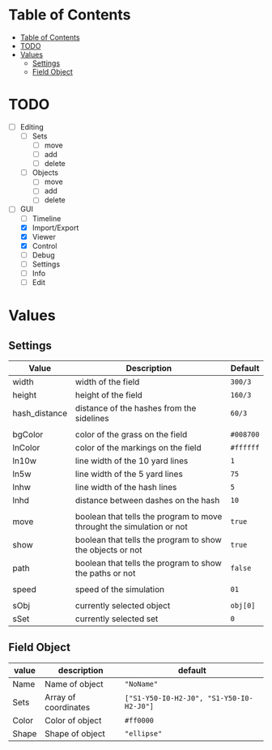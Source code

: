 

# Table of Contents

- [Table of Contents](#table-of-contents)
- [TODO](#todo)
- [Values](#values)
  - [Settings](#settings)
  - [Field Object](#field-object)

# TODO

- [ ] Editing
  - [ ] Sets
    - [ ] move
    - [ ] add
    - [ ] delete
  - [ ] Objects
    - [ ] move
    - [ ] add
    - [ ] delete
- [ ] GUI
  - [ ] Timeline
  - [x] Import/Export
  - [x] Viewer
  - [x] Control
  - [ ] Debug
  - [ ] Settings
  - [ ] Info
  - [ ] Edit

# Values

## Settings

| Value         | Description                                                           | Default   |
| ------------- | --------------------------------------------------------------------- | --------- |
| width         | width of the field                                                    | `300/3`   |
| height        | height of the field                                                   | `160/3`   |
| hash_distance | distance of the hashes from the sidelines                             | `60/3`    |
|               |                                                                       |           |
| bgColor       | color of the grass on the field                                       | `#008700` |
| lnColor       | color of the markings on the field                                    | `#ffffff` |
| ln10w         | line width of the 10 yard lines                                       | `1`       |
| ln5w          | line width of the 5 yard lines                                        | `75`      |
| lnhw          | line width of the hash lines                                          | `5`       |
| lnhd          | distance between dashes on the hash                                   | `10`      |
|               |                                                                       |           |
| move          | boolean that tells the program to move throught the simulation or not | `true`    |
| show          | boolean that tells the program to show the objects or not             | `true`    |
| path          | boolean that tells the program to show the paths or not               | `false`   |
|               |                                                                       |           |
| speed         | speed of the simulation                                               | `01`      |
|               |                                                                       |           |
| sObj          | currently selected object                                             | `obj[0]`  |
| sSet          | currently selected set                                                | `0`       |

## Field Object

| value | description          | default                                  |
| ----- | -------------------- | ---------------------------------------- |
| Name  | Name of object       | `"NoName"`                               |
| Sets  | Array of coordinates | `["S1-Y50-I0-H2-J0", "S1-Y50-I0-H2-J0"]` |
| Color | Color of object      | `#ff0000`                                |
| Shape | Shape of object      | `"ellipse"`                              |
